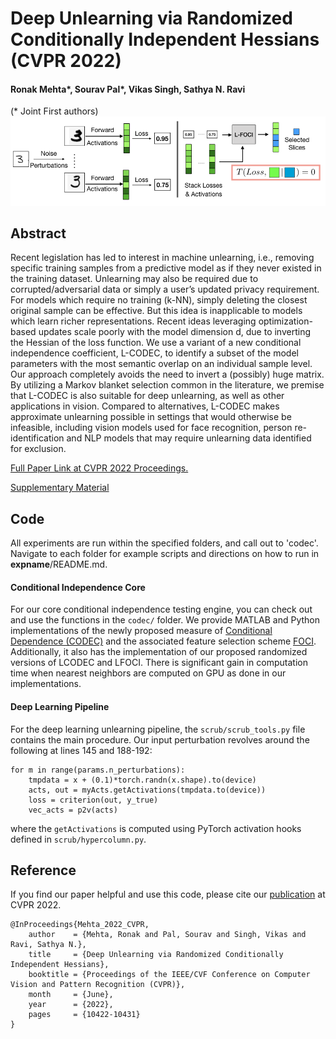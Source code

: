 #  Deep Unlearning via Randomized Conditionally Independent Hessians (CVPR 2022)

#### Ronak Mehta*, Sourav Pal*, Vikas Singh, Sathya N. Ravi
(* Joint First authors)
![LCODEC Pipeline](/assets/lfoci_pipeline.png?raw=true)

## Abstract
Recent legislation has led to interest in machine unlearning, i.e., removing specific training samples from a predictive model as if they never existed in the training dataset. Unlearning may also be required due to corrupted/adversarial data or simply a user’s updated privacy requirement. For models which require no training (k-NN), simply deleting the closest original sample can be effective. But this idea is inapplicable to models which learn richer representations. Recent ideas leveraging optimization-based updates scale poorly with the model dimension d, due to inverting the Hessian of the loss function. We use a variant of a new conditional independence coefficient, L-CODEC, to identify a subset of the model parameters with the most semantic overlap on an individual sample level. Our approach completely avoids the need to invert a (possibly) huge matrix. By utilizing a Markov blanket selection common in the literature, we premise that L-CODEC is also suitable for deep unlearning, as well as other applications in vision. Compared to alternatives, L-CODEC makes approximate unlearning possible in settings that would otherwise be infeasible, including vision models used for face recognition, person re-identification and NLP models that may require unlearning data identified for exclusion.

[Full Paper Link at CVPR 2022 Proceedings.](https://openaccess.thecvf.com/content/CVPR2022/html/Mehta_Deep_Unlearning_via_Randomized_Conditionally_Independent_Hessians_CVPR_2022_paper.html)

[Supplementary Material](https://openaccess.thecvf.com/content/CVPR2022/supplemental/Mehta_Deep_Unlearning_via_CVPR_2022_supplemental.zip)

## Code
All experiments are run within the specified folders, and call out to 'codec'.
Navigate to each folder for example scripts and directions on how to run in __expname__/README.md.

#### Conditional Independence Core
For our core conditional independence testing engine, you can check out and use the functions in the `codec/` folder.
We provide MATLAB and Python implementations of the newly proposed measure of [Conditional Dependence (CODEC)](https://www.tandfonline.com/doi/full/10.1080/01621459.2020.1758115) and the associated feature selection scheme [FOCI](https://projecteuclid.org/journals/annals-of-statistics/volume-49/issue-6/A-simple-measure-of-conditional-dependence/10.1214/21-AOS2073.full). Additionally, it also has the implementation of our proposed randomized versions of LCODEC and LFOCI. There is significant gain in computation time when nearest neighbors are computed on GPU as done in our implementations.


#### Deep Learning Pipeline
For the deep learning unlearning pipeline, the `scrub/scrub_tools.py` file contains the main procedure. Our input perturbation revolves around the following at lines 145 and 188-192:
```
for m in range(params.n_perturbations):
	tmpdata = x + (0.1)*torch.randn(x.shape).to(device)
	acts, out = myActs.getActivations(tmpdata.to(device))
	loss = criterion(out, y_true)
	vec_acts = p2v(acts)
```
where the `getActivations` is computed using PyTorch activation hooks defined in `scrub/hypercolumn.py`.

## Reference
If you find our paper helpful and use this code, please cite our [publication](https://openaccess.thecvf.com/content/CVPR2022/html/Mehta_Deep_Unlearning_via_Randomized_Conditionally_Independent_Hessians_CVPR_2022_paper.html) at CVPR 2022. 


```
@InProceedings{Mehta_2022_CVPR,
    author    = {Mehta, Ronak and Pal, Sourav and Singh, Vikas and Ravi, Sathya N.},
    title     = {Deep Unlearning via Randomized Conditionally Independent Hessians},
    booktitle = {Proceedings of the IEEE/CVF Conference on Computer Vision and Pattern Recognition (CVPR)},
    month     = {June},
    year      = {2022},
    pages     = {10422-10431}
}
```
